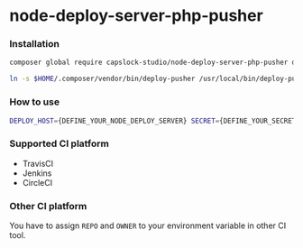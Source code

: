 # node-deploy-server-php-pusher

### Installation
```sh
composer global require capslock-studio/node-deploy-server-php-pusher dev-master

ln -s $HOME/.composer/vendor/bin/deploy-pusher /usr/local/bin/deploy-pusher
```

### How to use
```sh
DEPLOY_HOST={DEFINE_YOUR_NODE_DEPLOY_SERVER} SECRET={DEFINE_YOUR_SECRET} DIST={REMOTE_SERVER_DEPLOY_PATH} deploy-pusher [PARAMETER_WITH_DOUBLE_DASH]
```

### Supported CI platform
* TravisCI
* Jenkins
* CircleCI

### Other CI platform
You have to assign `REPO` and `OWNER` to your environment variable in other CI tool.
